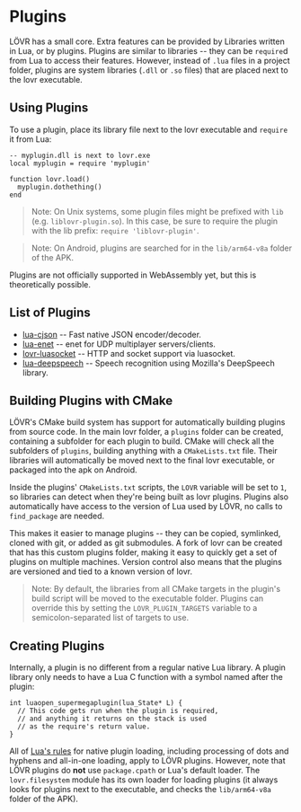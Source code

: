 Plugins
===

LÖVR has a small core.  Extra features can be provided by <a data-key="Libraries">Libraries</a>
written in Lua, or by plugins.  Plugins are similar to libraries -- they can be `require`d from Lua
to access their features.  However, instead of `.lua` files in a project folder, plugins are system
libraries (`.dll` or `.so` files) that are placed next to the lovr executable.

Using Plugins
---

To use a plugin, place its library file next to the lovr executable and `require` it from Lua:

```
-- myplugin.dll is next to lovr.exe
local myplugin = require 'myplugin'

function lovr.load()
  myplugin.dothething()
end
```

> Note: On Unix systems, some plugin files might be prefixed with `lib` (e.g. `liblovr-plugin.so`).
> In this case, be sure to require the plugin with the lib prefix: `require 'liblovr-plugin'`.

> Note: On Android, plugins are searched for in the `lib/arm64-v8a` folder of the APK.

Plugins are not officially supported in WebAssembly yet, but this is theoretically possible.

List of Plugins
---

- [lua-cjson](https://github.com/bjornbytes/lua-cjson) -- Fast native JSON encoder/decoder.
- [lua-enet](https://github.com/bjornbytes/lua-enet) -- enet for UDP multiplayer servers/clients.
- [lovr-luasocket](https://github.com/brainrom/lovr-luasocket) -- HTTP and socket support via
  luasocket.
- [lua-deepspeech](https://github.com/bjornbytes/lua-deepspeech) -- Speech recognition using
  Mozilla's DeepSpeech library.

Building Plugins with CMake
---

LÖVR's CMake build system has support for automatically building plugins from source code.  In the
main lovr folder, a `plugins` folder can be created, containing a subfolder for each plugin to
build.  CMake will check all the subfolders of `plugins`, building anything with a `CMakeLists.txt`
file.  Their libraries will automatically be moved next to the final lovr executable, or packaged
into the apk on Android.

Inside the plugins' `CMakeLists.txt` scripts, the `LOVR` variable will be set to `1`, so libraries
can detect when they're being built as lovr plugins.  Plugins also automatically have access to the
version of Lua used by LÖVR, no calls to `find_package` are needed.

This makes it easier to manage plugins -- they can be copied, symlinked, cloned with git, or added
as git submodules.  A fork of lovr can be created that has this custom plugins folder, making it
easy to quickly get a set of plugins on multiple machines.  Version control also means that the
plugins are versioned and tied to a known version of lovr.

> Note: By default, the libraries from all CMake targets in the plugin's build script will be moved
> to the executable folder.  Plugins can override this by setting the `LOVR_PLUGIN_TARGETS` variable
> to a semicolon-separated list of targets to use.

Creating Plugins
---

Internally, a plugin is no different from a regular native Lua library.  A plugin library only needs
to have a Lua C function with a symbol named after the plugin:

```
int luaopen_supermegaplugin(lua_State* L) {
  // This code gets run when the plugin is required,
  // and anything it returns on the stack is used
  // as the require's return value.
}
```

All of [Lua's rules](https://www.lua.org/manual/5.1/manual.html#pdf-package.loaders) for native
plugin loading, including processing of dots and hyphens and all-in-one loading, apply to LÖVR
plugins.  However, note that LÖVR plugins do **not** use `package.cpath` or Lua's default loader.
The `lovr.filesystem` module has its own loader for loading plugins (it always looks for plugins
next to the executable, and checks the `lib/arm64-v8a` folder of the APK).
